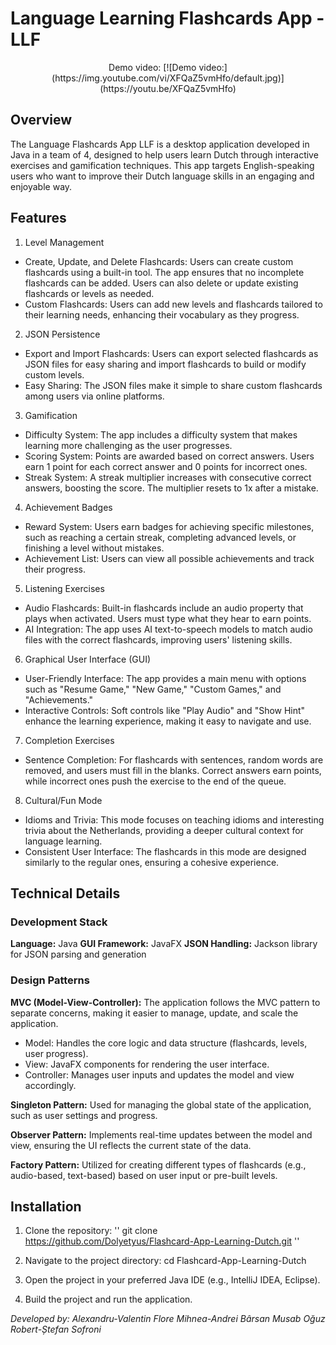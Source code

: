 # Language Learning Flashcards App - LLF

<p align="center">
  Demo video:
[![Demo video:](https://img.youtube.com/vi/XFQaZ5vmHfo/default.jpg)](https://youtu.be/XFQaZ5vmHfo)</p>

## Overview
The Language Flashcards App LLF is a desktop application developed in Java in a team of 4, designed to help users learn Dutch through interactive exercises and gamification techniques. This app targets English-speaking users who want to improve their Dutch language skills in an engaging and enjoyable way.

## Features
1. Level Management
<ul>
      <li>Create, Update, and Delete Flashcards: Users can create custom flashcards using a built-in tool. The app ensures that no incomplete flashcards can be added. Users can also delete or update existing flashcards or levels as needed.</li>
      <li>Custom Flashcards: Users can add new levels and flashcards tailored to their learning needs, enhancing their vocabulary as they progress.</li>
</ul>

2. JSON Persistence
<ul>
      <li>Export and Import Flashcards: Users can export selected flashcards as JSON files for easy sharing and import flashcards to build or modify custom levels.</li>
      <li>Easy Sharing: The JSON files make it simple to share custom flashcards among users via online platforms.</li>
</ul>

3. Gamification
<ul>
      <li>Difficulty System: The app includes a difficulty system that makes learning more challenging as the user progresses.</li>
      <li>Scoring System: Points are awarded based on correct answers. Users earn 1 point for each correct answer and 0 points for incorrect ones.</li>
      <li>Streak System: A streak multiplier increases with consecutive correct answers, boosting the score. The multiplier resets to 1x after a mistake.</li>
</ul>

4. Achievement Badges
<ul>
      <li>Reward System: Users earn badges for achieving specific milestones, such as reaching a certain streak, completing advanced levels, or finishing a level without mistakes.</li>
      <li>Achievement List: Users can view all possible achievements and track their progress.</li>
</ul>

5. Listening Exercises
<ul>
      <li>Audio Flashcards: Built-in flashcards include an audio property that plays when activated. Users must type what they hear to earn points.</li>
      <li>AI Integration: The app uses AI text-to-speech models to match audio files with the correct flashcards, improving users' listening skills.</li>
</ul>

6. Graphical User Interface (GUI)
<ul>
      <li>User-Friendly Interface: The app provides a main menu with options such as "Resume Game," "New Game," "Custom Games," and "Achievements."</li>
      <li>Interactive Controls: Soft controls like "Play Audio" and "Show Hint" enhance the learning experience, making it easy to navigate and use.</li>
</ul>

7. Completion Exercises
<ul>
      <li>Sentence Completion: For flashcards with sentences, random words are removed, and users must fill in the blanks. Correct answers earn points, while incorrect ones push the exercise to the end of the queue.</li>
</ul>

8. Cultural/Fun Mode
<ul>
      <li>Idioms and Trivia: This mode focuses on teaching idioms and interesting trivia about the Netherlands, providing a deeper cultural context for language learning.</li>
      <li>Consistent User Interface: The flashcards in this mode are designed similarly to the regular ones, ensuring a cohesive experience.</li>
</ul>

## Technical Details
### Development Stack
**Language:** Java
**GUI Framework:** JavaFX
**JSON Handling:** Jackson library for JSON parsing and generation

### Design Patterns
**MVC (Model-View-Controller):** The application follows the MVC pattern to separate concerns, making it easier to manage, update, and scale the application.

<ul>
      <li>Model: Handles the core logic and data structure (flashcards, levels, user progress).</li>
      <li>View: JavaFX components for rendering the user interface.</li>
      <li>Controller: Manages user inputs and updates the model and view accordingly.</li>
</ul>

**Singleton Pattern:** Used for managing the global state of the application, such as user settings and progress.

**Observer Pattern:** Implements real-time updates between the model and view, ensuring the UI reflects the current state of the data.

**Factory Pattern:** Utilized for creating different types of flashcards (e.g., audio-based, text-based) based on user input or pre-built levels.


## Installation
1. Clone the repository:
'' git clone https://github.com/Dolyetyus/Flashcard-App-Learning-Dutch.git ''

2. Navigate to the project directory:
cd Flashcard-App-Learning-Dutch

3. Open the project in your preferred Java IDE (e.g., IntelliJ IDEA, Eclipse).
   
4. Build the project and run the application.

*Developed by:*
*Alexandru-Valentin Flore
Mihnea-Andrei Bârsan
Musab Oğuz
Robert-Ștefan Sofroni*
